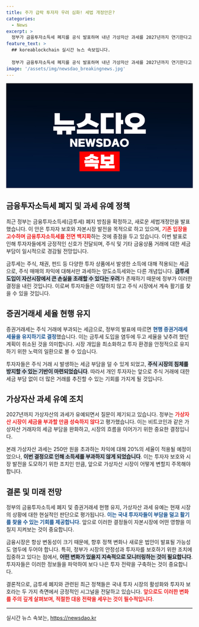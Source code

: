 ```yaml
---
title: 주가 급락 투자자 우려 심화! 세법 개정안은?
categories:
  - News
excerpt: >
  정부가 금융투자소득세 폐지를 공식 발표하며 내년 가상자산 과세를 2027년까지 연기한다고 밝혔다. 증권거래세 세율도 유지해 투자자 보호에 나선다. 투자자들에게는 긍정적인 변화가 기대되는 가운데, 세금 부담 없는 시장 활성화에 주목해야 할 시점이다.
feature_text: >
  ## koreablockchain 실시간 뉴스 속보입니다.

  정부가 금융투자소득세 폐지를 공식 발표하며 내년 가상자산 과세를 2027년까지 연기한다고 밝혔다. 증권거래세 세율도 유지해 투자자 보호에 나선다. 투자자들에게는 긍정적인 변화가 기대되는 가운데, 세금 부담 없는 시장 활성화에 주목해야 할 시점이다.
image: '/assets/img/newsdao_breakingnews.jpg'
---
```


<p><img src="/assets/img/newsdao_breakingnews.jpg" alt="koreablockchain 속보" /></p>

<h2 data-ke-size="size26">금융투자소득세 폐지 및 과세 유예 정책</h2>

<p data-ke-size="size16">최근 정부는 금융투자소득세(금투세) 폐지 방침을 확정하고, 새로운 세법개정안을 발표했습니다. 이 안은 투자자 보호와 자본시장 발전을 목적으로 하고 있으며, <b><span style="color: #ee2323;">기존 입장을 고수하며 금융투자소득세를 전면 백지화</span></b>하는 것에 중점을 두고 있습니다. 이번 발표로 인해 투자자들에게 긍정적인 신호가 전달되며, 주식 및 기타 금융상품 거래에 대한 세금 부담이 일시적으로 경감될 전망입니다.</p>

<p data-ke-size="size16">금투세는 주식, 채권, 펀드 등 다양한 투자 상품에서 발생한 소득에 대해 적용되는 세금으로, 주식 매매의 차익에 대해서만 과세하는 양도소득세와는 다른 개념입니다. <b><span style="background-color: #21538527;">금투세 도입이 자산시장에서 큰 손실을 초래할 수 있다는 우려</span></b>가 존재하기 때문에 정부가 이러한 결정을 내린 것입니다. 이로써 투자자들은 이탈하지 않고 주식 시장에서 계속 활기를 찾을 수 있을 것입니다.</p>

<h2 data-ke-size="size26">증권거래세 세율 현행 유지</h2>

<p data-ke-size="size16">증권거래세는 주식 거래에 부과되는 세금으로, 정부의 발표에 따르면 <b><span style="color: #1a5490;">현행 증권거래세 세율을 유지하기로 결정</span></b>했습니다. 이는 금투세 도입을 염두에 두고 세율을 낮추려 했던 계획이 취소된 것을 의미합니다. 시장 개입을 최소화하고 투자 환경을 안정적으로 유지하기 위한 노력의 일환으로 볼 수 있습니다.</p>

<p data-ke-size="size16">투자자들은 주식 거래 시 발생하는 세금 부담을 덜 수 있게 되었고, <b><span style="background-color: #21538527;">주식 시장의 침체를 방지할 수 있는 기반이 마련되었습니다</span></b>. 따라서 개인 투자자는 앞으로 주식 거래에 대한 세금 부담 없이 더 많은 거래를 추진할 수 있는 기회를 가지게 될 것입니다.</p>

<h2 data-ke-size="size26">가상자산 과세 유예 조치</h2>

<p data-ke-size="size16">2027년까지 가상자산의 과세가 유예되면서 질문이 제기되고 있습니다. 정부는 <b><span style="color: #ee2323;">가상자산 시장이 세금을 부과할 만큼 성숙하지 않다</span></b>고 평가했습니다. 이는 비트코인과 같은 가상자산 거래자의 세금 부담을 완화하고, 시장의 흐름을 이어가기 위한 중요한 결정입니다.</p>

<p data-ke-size="size16">본래 가상자산 과세는 250만 원을 초과하는 차익에 대해 20%의 세율이 적용될 예정이었으나, <b><span style="background-color: #21538527;">이번 결정으로 인해 소득세를 부과하지 않게 되었습니다</span></b>. 이는 투자자 보호와 시장 발전을 도모하기 위한 조치인 만큼, 앞으로 가상자산 시장이 어떻게 변할지 주목해야 합니다.</p>

<h2 data-ke-size="size26">결론 및 미래 전망</h2>

<p data-ke-size="size16">정부의 금융투자소득세 폐지 및 증권거래세 현행 유지, 가상자산 과세 유예는 현재 시장의 상황에 대한 현실적인 판단으로 평가됩니다. <b><span style="color: #1a5490;">이는 국내 투자자들이 부담을 덜고 활기를 찾을 수 있는 기회를 제공합니다</span></b>. 앞으로 이러한 결정들이 자본시장에 어떤 영향을 미칠지 지켜보는 것이 중요합니다.</p>

<p data-ke-size="size16">금융시장은 항상 변동성이 크기 때문에, 향후 정책 변화나 새로운 법안이 발표될 가능성도 염두에 두어야 합니다. 특히, 정부가 시장의 안정성과 투자자를 보호하기 위한 조치에 집중하고 있다는 점에서, <b><span style="background-color: #21538527;">어떤 변화가 있을지 지속적으로 모니터링하는 것이 필요합니다</span></b>. 투자자들은 이러한 정보들을 파악하여 보다 나은 투자 전략을 구축하는 것이 중요합니다.</p>

<p data-ke-size="size16">결론적으로, 금투세 폐지와 관련된 최근 정책들은 국내 투자 시장의 활성화와 투자자 보호라는 두 가지 측면에서 긍정적인 시그널을 전달하고 있습니다. <b><span style="color: #ee2323;">앞으로도 이러한 변화를 주의 깊게 살펴보며, 적절한 대응 전략을 세우는 것이 필수적입니다</span></b>.</p>

<hr style="border:1px solid #e4e4e4;">
실시간 뉴스 속보는, <a href="https://newsdao.kr" rel="dofollow">https://newsdao.kr</a>


